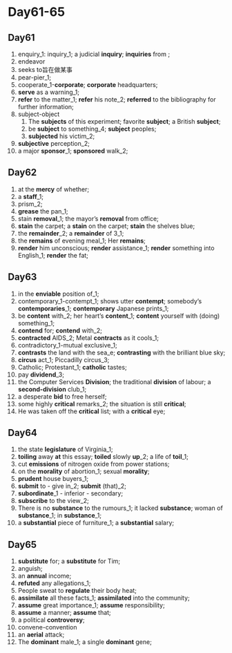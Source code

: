 # Day61-65

## Day61

1. enquiry_1: inquiry_1; a judicial **inquiry**; **inquiries** from ;
2. endeavor
3. seeks to旨在做某事
4. pear-pier_1;
5. cooperate_1-**corporate**; **corporate** headquarters;
6. **serve** as a warning_1;
7. **refer** to the matter_1; **refer** his note_2; **referred** to the bibliography for further information;
8. subject-object
   1. The **subjects** of this experiment; favorite **subject**; a British **subject**;
   2. be **subject** to something_4; **subject** peoples;
   3. **subjected** his victim_2;
9. **subjective** perception_2;
10. a major **sponsor**_1;  **sponsored** walk_2;

## Day62

1. at the **mercy** of whether;
2. a **staff**_1;
3. prism_2;
4. **grease** the pan_1;
5. stain **removal**_1; the mayor’s **removal** from office;
6. **stain** the carpet; a **stain** on the carpet; **stain** the shelves blue;
7. the **remainder**_2; a **remainder** of 3_1;
8. the **remains** of evening meal_1; Her **remains**;
9. **render** him unconscious; **render** assistance_1; **render** something into English_1; **render** the fat;

## Day63

1. in the **enviable** position of_1;
2. contemporary_1-contempt_1; shows utter **contempt**; somebody’s **contemporaries**_1; **contemporary** Japanese prints_1;
3. be **content** with_2; her heart’s **content**_1; **content** yourself with (doing) something_1;
4. **contend** for; **contend** with_2;
5. **contracted** AIDS_2; Metal **contracts** as it cools_1;
6. contradictory_1-mutual exclusive_1;
7. **contrasts** the land with the sea_e; **contrasting** with the brilliant blue sky;
8. **circus** act_1; Piccadilly circus_3;
9. Catholic; Protestant_1; **catholic** tastes;
10. pay **dividend**_3;
11. the Computer Services **Division**; the traditional **division** of labour; a **second-division** club_1;
12. a desperate **bid** to free herself;
13. some highly **critical** remarks_2; the situation is still **critical**;
14. He was taken off the **critical** list; with a **critical** eye;

## Day64

1. the state **legislature** of Virginia_1;
2. **toiling** away **at** this essay;  **toiled** slowly **up**_2; a life of **toil**_1;
3. cut **emissions** of nitrogen oxide from power stations;
4. on the **morality** of abortion_1; sexual **morality**;
5. **prudent** house buyers_1;
6. **submit** to - give in_2; **submit** (that)_2;
7. **subordinate**_1 - inferior - secondary;
8. **subscribe** to the view_2;
9. There is no **substance** to the rumours_1; it lacked **substance**; woman of **substance**_1; in **substance**_1;
10. a **substantial** piece of furniture_1; a **substantial** salary;

## Day65

1. **substitute** for; a **substitute** for Tim;
2. anguish;
3. an **annual** income;
4. **refuted** any allegations_1;
5. People sweat to **regulate** their body heat;
6. **assimilate** all these facts_1; **assimilated** into the community;
7. **assume** great importance_1; **assume** responsibility;
8. **assume** a manner; **assume** that;
9. a political **controversy**;
10. convene-convention
11. an **aerial** attack;
12. The **dominant** male_1; a single **dominant** gene;
